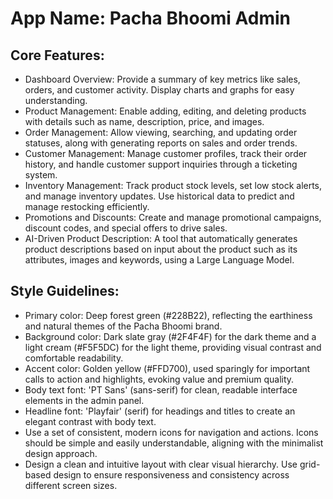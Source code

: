 # **App Name**: Pacha Bhoomi Admin

## Core Features:

- Dashboard Overview: Provide a summary of key metrics like sales, orders, and customer activity. Display charts and graphs for easy understanding.
- Product Management: Enable adding, editing, and deleting products with details such as name, description, price, and images.
- Order Management: Allow viewing, searching, and updating order statuses, along with generating reports on sales and order trends.
- Customer Management: Manage customer profiles, track their order history, and handle customer support inquiries through a ticketing system.
- Inventory Management: Track product stock levels, set low stock alerts, and manage inventory updates. Use historical data to predict and manage restocking efficiently.
- Promotions and Discounts: Create and manage promotional campaigns, discount codes, and special offers to drive sales.
- AI-Driven Product Description: A tool that automatically generates product descriptions based on input about the product such as its attributes, images and keywords, using a Large Language Model.

## Style Guidelines:

- Primary color: Deep forest green (#228B22), reflecting the earthiness and natural themes of the Pacha Bhoomi brand.
- Background color: Dark slate gray (#2F4F4F) for the dark theme and a light cream (#F5F5DC) for the light theme, providing visual contrast and comfortable readability.
- Accent color: Golden yellow (#FFD700), used sparingly for important calls to action and highlights, evoking value and premium quality.
- Body text font: 'PT Sans' (sans-serif) for clean, readable interface elements in the admin panel.
- Headline font: 'Playfair' (serif) for headings and titles to create an elegant contrast with body text. 
- Use a set of consistent, modern icons for navigation and actions. Icons should be simple and easily understandable, aligning with the minimalist design approach.
- Design a clean and intuitive layout with clear visual hierarchy. Use grid-based design to ensure responsiveness and consistency across different screen sizes.
